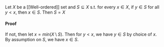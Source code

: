 Let $X$ be a [[Well-ordered]] set and $S\subseteq X$ 
s.t. for every $x\in X$, if $y\in S$ for all $y<x$, then $x\in S$. 
Then $S=X$
#### Proof
If not, then let $x=min(X\setminus S)$. 
Then for $y<x$, we have $y\in S$ by choice of $x$. 
By assumption on $S$, we have $x\in S$.

